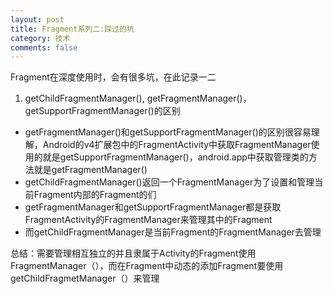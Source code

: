 ```yaml
---
layout: post
title: Fragment系列二:踩过的坑
category: 技术
comments: false
---
```

 
Fragment在深度使用时，会有很多坑，在此记录一二

1. getChildFragmentManager(), getFragmentManager()，getSupportFragmentManager()的区别

* getFragmentManager()和getSupportFragmentManager()的区别很容易理解，Android的v4扩展包中的FragmentActivity中获取FragmentManager使用的就是getSupportFragmentManager()，android.app中获取管理类的方法就是getFragmentManager()
* getChildFragmentManager()返回一个FragmentManager为了设置和管理当前Fragment内部的Fragment的们
* getFragmentManager和getSupportFragmentManager都是获取FragmentActivity的FragmentManager来管理其中的Fragment
* 而getChildFragmentManager是当前Fragment的FragmentManager去管理

总结：需要管理相互独立的并且隶属于Activity的Fragment使用FragmentManager（），而在Fragment中动态的添加Fragment要使用getChildFragmetManager（）来管理


